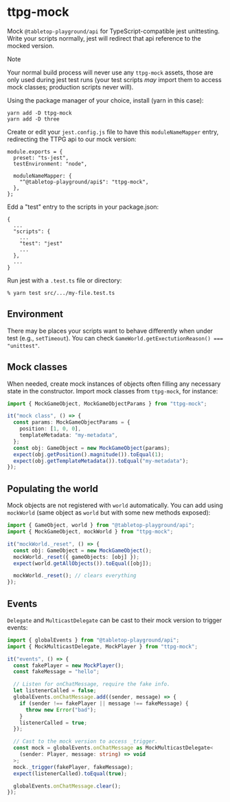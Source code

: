 # ttpg-mock

Mock `@tabletop-playground/api` for TypeScript-compatible jest unittesting. Write your scripts normally, jest will redirect that api reference to the mocked version.

> [!Note]
> Your normal build process will never use any `ttpg-mock` assets, those are only used during jest test runs (your test scripts _may_ import them to access mock classes; production scripts never will).

Using the package manager of your choice, install (yarn in this case):

```
yarn add -D ttpg-mock
yarn add -D three
```

Create or edit your `jest.config.js` file to have this `moduleNameMapper` entry, redirecting the TTPG api to our mock version:

```
module.exports = {
  preset: "ts-jest",
  testEnvironment: "node",

  moduleNameMapper: {
    "^@tabletop-playground/api$": "ttpg-mock",
  },
};
```

Edd a "test" entry to the scripts in your package.json:

```
{
  ...
  "scripts": {
    ...
    "test": "jest"
    ...
  },
  ...
}
```

Run jest with a `.test.ts` file or directory:

```
% yarn test src/.../my-file.test.ts
```

## Environment

There may be places your scripts want to behave differently when under test (e.g., `setTimeout`). You can check `GameWorld.getExectutionReason() === "unittest"`.

## Mock classes

When needed, create mock instances of objects often filling any necessary state in the constructor. Import mock classes from `ttpg-mock`, for instance:

```typescript
import { MockGameObject, MockGameObjectParams } from "ttpg-mock";

it("mock class", () => {
  const params: MockGameObjectParams = {
    position: [1, 0, 0],
    templateMetadata: "my-metadata",
  };
  const obj: GameObject = new MockGameObject(params);
  expect(obj.getPosition().magnitude()).toEqual(1);
  expect(obj.getTemplateMetadata()).toEqual("my-metadata");
});
```

## Populating the world

Mock objects are not registered with `world` automatically. You can add using `mockWorld` (same object as `world` but with some new methods exposed):

```typescript
import { GameObject, world } from "@tabletop-playground/api";
import { MockGameObject, mockWorld } from "ttpg-mock";

it("mockWorld._reset", () => {
  const obj: GameObject = new MockGameObject();
  mockWorld._reset({ gameObjects: [obj] });
  expect(world.getAllObjects()).toEqual([obj]);

  mockWorld._reset(); // clears everything
});
```

## Events

`Delegate` and `MulticastDelegate` can be cast to their mock version to trigger events:

```typescript
import { globalEvents } from "@tabletop-playground/api";
import { MockMulticastDelegate, MockPlayer } from "ttpg-mock";

it("events", () => {
  const fakePlayer = new MockPlayer();
  const fakeMessage = "hello";

  // Listen for onChatMessage, require the fake info.
  let listenerCalled = false;
  globalEvents.onChatMessage.add((sender, message) => {
    if (sender !== fakePlayer || message !== fakeMessage) {
      throw new Error("bad");
    }
    listenerCalled = true;
  });

  // Cast to the mock version to access _trigger.
  const mock = globalEvents.onChatMessage as MockMulticastDelegate<
    (sender: Player, message: string) => void
  >;
  mock._trigger(fakePlayer, fakeMessage);
  expect(listenerCalled).toEqual(true);

  globalEvents.onChatMessage.clear();
});
```
